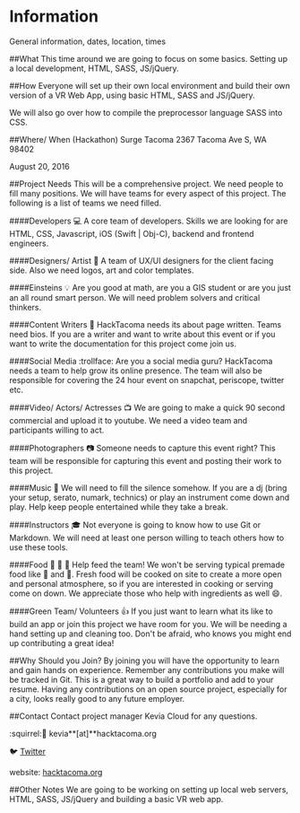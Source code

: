 # Information
General information, dates, location, times

##What
This time around we are going to focus on some basics. Setting up a local development, HTML, SASS, JS/jQuery. 

##How
Everyone will set up their own local environment and build their own version of a VR Web App, using basic HTML, SASS and JS/jQuery.

We will also go over how to compile the preprocessor language SASS into CSS.

##Where/ When (Hackathon)
Surge Tacoma 2367 Tacoma Ave S, WA 98402

August 20, 2016

##Project Needs
This will be a comprehensive project. We need people to fill many positions. We will have teams for every aspect of this project. The following is a list of teams we need filled.

####Developers :computer:
A core team of developers. Skills we are looking for are HTML, CSS, Javascript, iOS (Swift | Obj-C), backend and frontend engineers.

####Designers/ Artist :art:
A team of UX/UI designers for the client facing side. Also we need logos, art and color templates.

####Einsteins :bulb:
Are you good at math, are you a GIS student or are you just an all round smart person. We will need problem solvers and critical thinkers.

####Content Writers :pencil:
HackTacoma needs its about page written. Teams need bios. If you are a writer and want to write about this event or if you want to write the documentation for this project come join us.

####Social Media :trollface:
Are you a social media guru? HackTacoma needs a team to help grow its online presence. The team will also be responsible for covering the 24 hour event on snapchat, periscope, twitter etc.

####Video/ Actors/ Actresses :tv:
We are going to make a quick 90 second commercial and upload it to youtube. We need a video team and participants willing to act.

####Photographers :camera:
Someone needs to capture this event right? This team will be responsible for capturing this event and posting their work to this project.

####Music :musical_note:
We will need to fill the silence somehow. If you are a dj (bring your setup, serato, numark, technics) or play an instrument come down and play. Help keep people entertained while they take a break. 

####Instructors :mortar_board:
Not everyone is going to know how to use Git or Markdown. We will need at least one person willing to teach others how to use these tools.

####Food :pizza: :cookie: :fries:
Help feed the team! We won't be serving typical premade food like :fries: and :pizza:. Fresh food will be cooked on site to create a more open and personal atmosphere, so if you are interested in cooking or serving come on down. We appreciate those who help with ingredients as well :smile:. 

####Green Team/ Volunteers :thumbsup:
If you just want to learn what its like to build an app or join this project we have room for you. We will be needing a hand setting up and cleaning too. Don't be afraid, who knows you might end up contributing a great idea!

##Why Should you Join?
By joining you will have the opportunity to learn and gain hands on experience. Remember any contributions you make will be tracked in Git. This is a great way to build a portfolio and add to your resume. Having any contributions on an open source project, especially for a city, looks really good to any future employer.  

##Contact
Contact project manager Kevia Cloud for any questions. 

:squirrel::e-mail: kevia**[at]**hacktacoma.org

:bird: [Twitter](https://twitter.com/HackTacoma)

website: [hacktacoma.org](https://hacktacoma.org)

##Other Notes
We are going to be working on setting up local web servers, HTML, SASS, JS/jQuery and building a basic VR web app.
